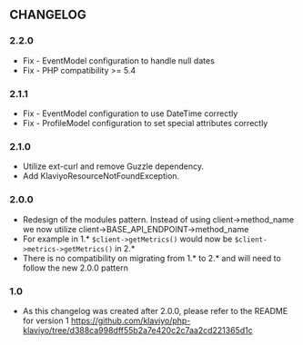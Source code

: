 ## CHANGELOG

### 2.2.0
- Fix - EventModel configuration to handle null dates
- Fix - PHP compatibility >= 5.4

### 2.1.1
- Fix - EventModel configuration to use DateTime correctly
- Fix - ProfileModel configuration to set special attributes correctly

### 2.1.0
- Utilize ext-curl and remove Guzzle dependency.
- Add KlaviyoResourceNotFoundException.

### 2.0.0
- Redesign of the modules pattern.  Instead of using client->method_name we now utilize client->BASE_API_ENDPOINT->method_name
- For example in 1.* `$client->getMetrics()` would now be `$client->metrics->getMetrics()` in 2.*
- There is no compatibility on migrating from 1.* to 2.* and will need to follow the new 2.0.0 pattern

### 1.0
- As this changelog was created after 2.0.0, please refer to the README for version 1 https://github.com/klaviyo/php-klaviyo/tree/d388ca998dff55b2a7e420c2c7aa2cd221365d1c